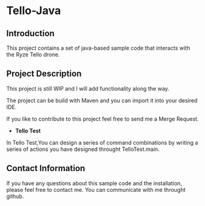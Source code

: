 # Tello-Java

## Introduction

This project contains a set of java-based sample code that interacts with the Ryze Tello drone.

## Project Description

This project is still WIP and I will add functionality along the way. 

The project can be build with Maven and you can import it into your desired IDE.

If you like to contribute to this project feel free to send me a Merge Request.

- **Tello Test**

 In Tello Test,You can design a series of command combinations by writing a series of actions you have designed throught TelloTest.main.
 
## Contact Information

If you have any questions about this sample code and the installation, please feel free to contact me. You can communicate with me throught github.
